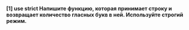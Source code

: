 **[1] use strict Напишите функцию, которая принимает
строку и возвращает количество гласных
букв в ней. Используйте строгий режим.**